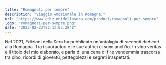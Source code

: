 ```yaml
---
title: "Romagnoli per sempre"
description: "Viaggio emozionale in Romagna."
url: "https://www.edizionidellasera.com/product/romagnoli-per-sempre"
logo: "romagnoli-per-sempre.png"
date: "2023-02-23T22:12:03.284Z"
---
```


Nel 2021, Edizioni della Sera ha pubblicato un'antologia di racconti dedicati alla Romagna. Tra i suoi autori e le sue autrici ci sono anch'io. In vino veritas è il titolo del mio elaborato, e parla di una cena di fine vendemmia trascorsa tra cibo, ricordi di gioventù, pettegolezzi e segreti inaspettati.
